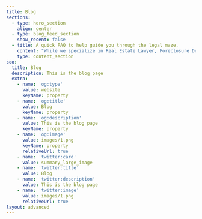 ```yaml
---
title: Blog
sections:
  - type: hero_section
    align: center
  - type: blog_feed_section
    show_recent: false
  - title: A quick FAQ to help guide you through the legal maze.
    content: "While we specialize in Real Estate Lawyer, Foreclosure Defense and Eviction in Chicago, here are some generally helpful tips that anyone can use. Remember that not all advice fits every situation, and we therefore strongly encourage you to seek the advice of an experienced Chicago attorney for information on all your legal questions.\n\n\_\n\nQ. Should I execute a will?\n\nA. Estate planning is not only for the elderly. Every adult should have an estate plan specifying what should happen to your property when you pass away. While most people prefer not to think too far ahead, death is a reality that is, for most of us, unplanned. It is much better to draw up your own will and testament than to rely on what the law has in store for everyone who did not take the time to do so. If you have a spouse and/or children, it is especially important for you to have a will to ensure they are properly taken care of once you have moved on.\n\n\_\n\nQ. When should I contact an attorney?\n\nA. Act without delay. If you find yourself in a situation wherein you need legal advice, make contacting a skilled, experienced Chicago attorney your priority. The sooner you seek legal advice, the easier it will be for your Chicago attorney to build a strong case in your favor, whatever the charges or circumstances of your situation. Delay in obtaining legal counsel might lead to some important information being lost or forgotten, or for the other party involved in your dispute to build a stronger case against you. Often times, you also have to allow some time for your Chicago attorney to review the case, file paper work and get the proceedings started.\n\n\_\n\nQ. How much should I say?\n\nA. Be open and honest. Your Chicago attorney can only help you insofar as you help him or her understand your case. Keeping details or information from your Chicago lawyer not only makes his or her job that much difficult, it is in every case a detriment to your claim or defense. Your Chicago lawyer is there to represent you and you therefore need to have enough trust in him or her to divulge everything pertaining to your situation. Your Chicago attorney will in most cases ask questions that may seem very personal in nature, or might upset you. Remember that their only concern is to ensure you come out of the situation with the best results possible, and as such you should answer honestly and not feel defensive when being questioned.\n\n\_\n\nQ. Should I ask questions?\n\nA. Ask questions and make sure you get answers. Your Chicago attorney, if skilled, qualified and experienced, should expect you to have many questions about your case, their background, the cost of the proceedings and other aspects of the law. Any Chicago lawyer who can not or will not take the time to answer these questions clearly and openly should not be trusted. You should know exactly what to expect walking in to legal proceedings, from lawyer fees to court procedures. Make sure you are comfortable with your Chicago attorney and that they can explain legal lingo to your entire satisfaction before deciding on hiring him or her.\n"
    type: content_section
seo:
  title: Blog
  description: This is the blog page
  extra:
    - name: 'og:type'
      value: website
      keyName: property
    - name: 'og:title'
      value: Blog
      keyName: property
    - name: 'og:description'
      value: This is the blog page
      keyName: property
    - name: 'og:image'
      value: images/1.png
      keyName: property
      relativeUrl: true
    - name: 'twitter:card'
      value: summary_large_image
    - name: 'twitter:title'
      value: Blog
    - name: 'twitter:description'
      value: This is the blog page
    - name: 'twitter:image'
      value: images/1.png
      relativeUrl: true
layout: advanced
---
```

